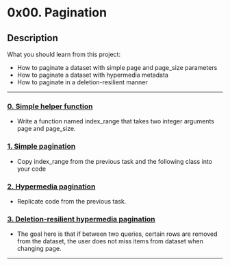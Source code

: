 # 0x00. Pagination

## Description

What you should learn from this project:

* How to paginate a dataset with simple page and page_size parameters
* How to paginate a dataset with hypermedia metadata
* How to paginate in a deletion-resilient manner

---

### [0. Simple helper function](./0-simple_helper_function.py)

* Write a function named index_range that takes two integer arguments page and page_size.

### [1. Simple pagination](./1-simple_pagination.py)

* Copy index_range from the previous task and the following class into your code

### [2. Hypermedia pagination](./2-hypermedia_pagination.py)

* Replicate code from the previous task.

### [3. Deletion-resilient hypermedia pagination](./3-hypermedia_del_pagination.py)

* The goal here is that if between two queries, certain rows are removed from the dataset, the user does not miss items from dataset when changing page.

---

